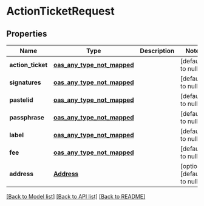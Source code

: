 # ActionTicketRequest
## Properties

| Name | Type | Description | Notes |
|------------ | ------------- | ------------- | -------------|
| **action\_ticket** | [**oas_any_type_not_mapped**](.md) |  | [default to null] |
| **signatures** | [**oas_any_type_not_mapped**](.md) |  | [default to null] |
| **pastelid** | [**oas_any_type_not_mapped**](.md) |  | [default to null] |
| **passphrase** | [**oas_any_type_not_mapped**](.md) |  | [default to null] |
| **label** | [**oas_any_type_not_mapped**](.md) |  | [default to null] |
| **fee** | [**oas_any_type_not_mapped**](.md) |  | [default to null] |
| **address** | [**Address**](Address.md) |  | [optional] [default to null] |

[[Back to Model list]](../README.md#documentation-for-models) [[Back to API list]](../README.md#documentation-for-api-endpoints) [[Back to README]](../README.md)

